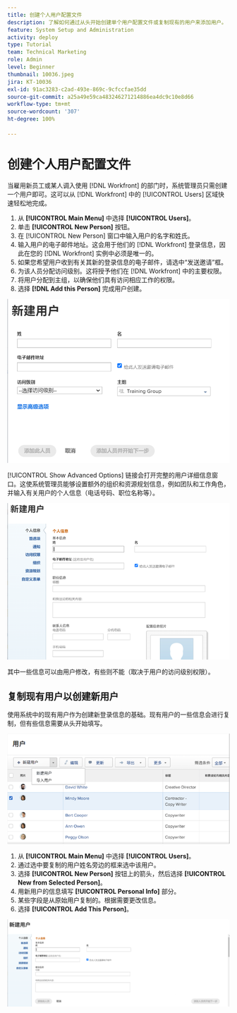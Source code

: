 ```yaml
---
title: 创建个人用户配置文件
description: 了解如何通过从头开始创建单个用户配置文件或复制现有的用户来添加用户。
feature: System Setup and Administration
activity: deploy
type: Tutorial
team: Technical Marketing
role: Admin
level: Beginner
thumbnail: 10036.jpeg
jira: KT-10036
exl-id: 91ac3283-c2ad-493e-869c-9cfccfae35dd
source-git-commit: a25a49e59ca483246271214886ea4dc9c10e8d66
workflow-type: tm+mt
source-wordcount: '307'
ht-degree: 100%

---
```


# 创建个人用户配置文件

当雇用新员工或某人调入使用 [!DNL Workfront] 的部门时，系统管理员只需创建一个用户即可。这可以从 [!DNL Workfront] 中的 [!UICONTROL Users] 区域快速轻松地完成。

1. 从 **[!UICONTROL Main Menu]** 中选择 **[!UICONTROL Users]**。
1. 单击 **[!UICONTROL New Person]** 按钮。
1. 在 [!UICONTROL New Person] 窗口中输入用户的名字和姓氏。
1. 输入用户的电子邮件地址。这会用于他们的 [!DNL Workfront] 登录信息，因此在您的 [!DNL Workfront] 实例中必须是唯一的。
1. 如果您希望用户收到有关其新的登录信息的电子邮件，请选中“发送邀请”框。
1. 为该人员分配访问级别。这将授予他们在 [!DNL Workfront] 中的主要权限。
1. 将用户分配到主组，以确保他们具有访问相应工作的权限。
1. 选择 **[!DNL Add this Person]** 完成用户创建。

![[!UICONTROL New Person] 窗口](assets/admin-fund-adding-users-1.png)

[!UICONTROL Show Advanced Options] 链接会打开完整的用户详细信息窗口。这使系统管理员能够设置额外的组织和资源规划信息，例如团队和工作角色，并输入有关用户的个人信息（电话号码、职位名称等）。

![[!UICONTROL New Person] 窗口，来自于单击 [!UICONTROL Show Advanced Options]](assets/admin-fund-adding-users-2.png)

其中一些信息可以由用户修改，有些则不能（取决于用户的访问级别权限）。

## 复制现有用户以创建新用户

使用系统中的现有用户作为创建新登录信息的基础。现有用户的一些信息会进行复制，但有些信息需要从头开始填写。

![“新人”下拉菜单](assets/admin-fund-adding-users-3.png)

1. 从 **[!UICONTROL Main Menu]** 中选择 **[!UICONTROL Users]**。
1. 通过选中要复制的用户姓名旁边的框来选中该用户。
1. 选择 **[!UICONTROL New Person]** 按钮上的箭头，然后选择 **[!UICONTROL New from Selected Person]**。
1. 用新用户的信息填写 **[!UICONTROL Personal Info]** 部分。
1. 某些字段是从原始用户复制的。根据需要更改信息。
1. 选择 **[!UICONTROL Add This Person]**。

![[!UICONTROL New Person] 窗口](assets/admin-fund-adding-users-4.png)

<!--
Learn more URLs
Add users
-->
